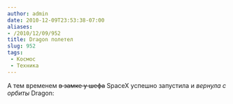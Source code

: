 ```yaml
---
author: admin
date: 2010-12-09T23:53:38-07:00
aliases:
- /2010/12/09/952
title: Dragon полетел
slug: 952
tags:
 - Космос
 - Техника
---
```


А тем временем <del>в замке у шефа</del> SpaceX успешно запустила и _вернула с орбиты_ Dragon:
